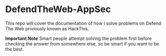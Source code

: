 # DefendTheWeb-AppSec
This repo will cover the documentation of how I solve problems on Defend The Web priviously known as HackThis.










<b>Important Note</b>
Smart people attempt solving the problem first before checking the answer from somewhere else, so be smart if you want to be the best.
